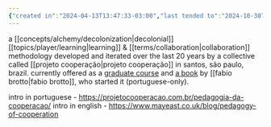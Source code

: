 ```yaml
---
{"created in":"2024-04-13T13:47:33-03:00","last tended to":"2024-10-30T18:50:13-03:00","aliases":["pedagogia da cooperação"],"tags":["framework","education","response","collaboration","host","initiative","facilitation","🌱"],"relevancescore":91,"notestage":["🌱"],"dg-publish":true,"created":"2024-04-13T13:47:33.510-03:00","updated":"2025-01-24T16:42:34.750-03:00","permalink":"/models-and-frameworks/host/cooperation-pedagogy/","dgPassFrontmatter":true}
---
```


a [[concepts/alchemy/decolonization\|decolonial]] [[topics/player/learning\|learning]] & [[terms/collaboration\|collaboration]] methodology developed and iterated over the last 20 years by a collective called [[projeto cooperação\|projeto cooperação]] in santos, são paulo, brazil. currently offered as a [graduate course](https://projetocooperacao.com.br/pos-graduacao/pedagogia-da-cooperacao/) and [a book](https://projetocooperacao.com.br/pedagogia-da-cooperacao/) by [[fabio brotto\|fabio brotto]], who started it (portuguese-only).

intro in portuguese - https://projetocooperacao.com.br/pedagogia-da-cooperacao/
intro in english - https://www.mayeast.co.uk/blog/pedagogy-of-cooperation